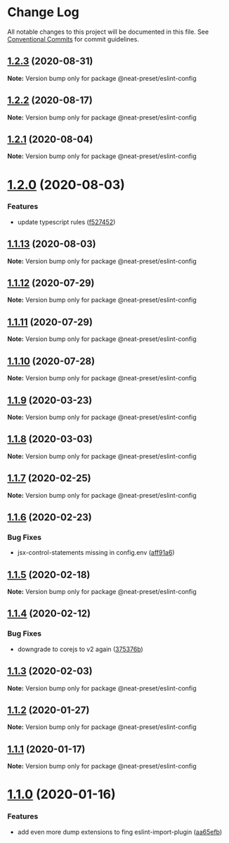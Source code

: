# Change Log

All notable changes to this project will be documented in this file.
See [Conventional Commits](https://conventionalcommits.org) for commit guidelines.

## [1.2.3](https://github.com/igl/neat-preset/compare/@neat-preset/eslint-config@1.2.2...@neat-preset/eslint-config@1.2.3) (2020-08-31)

**Note:** Version bump only for package @neat-preset/eslint-config





## [1.2.2](https://github.com/igl/neat-preset/compare/@neat-preset/eslint-config@1.2.1...@neat-preset/eslint-config@1.2.2) (2020-08-17)

**Note:** Version bump only for package @neat-preset/eslint-config





## [1.2.1](https://github.com/igl/neat-preset/compare/@neat-preset/eslint-config@1.2.0...@neat-preset/eslint-config@1.2.1) (2020-08-04)

**Note:** Version bump only for package @neat-preset/eslint-config





# [1.2.0](https://github.com/igl/neat-preset/compare/@neat-preset/eslint-config@1.1.13...@neat-preset/eslint-config@1.2.0) (2020-08-03)


### Features

* update typescript rules ([f527452](https://github.com/igl/neat-preset/commit/f527452cc9c536eb6c9bb4a0fcd76b5ba91f5e28))





## [1.1.13](https://github.com/igl/neat-preset/compare/@neat-preset/eslint-config@1.1.12...@neat-preset/eslint-config@1.1.13) (2020-08-03)

**Note:** Version bump only for package @neat-preset/eslint-config





## [1.1.12](https://github.com/igl/neat-preset/compare/@neat-preset/eslint-config@1.1.11...@neat-preset/eslint-config@1.1.12) (2020-07-29)

**Note:** Version bump only for package @neat-preset/eslint-config





## [1.1.11](https://github.com/igl/neat-preset/compare/@neat-preset/eslint-config@1.1.9...@neat-preset/eslint-config@1.1.11) (2020-07-29)

**Note:** Version bump only for package @neat-preset/eslint-config





## [1.1.10](https://github.com/igl/neat-preset/compare/@neat-preset/eslint-config@1.1.9...@neat-preset/eslint-config@1.1.10) (2020-07-28)

**Note:** Version bump only for package @neat-preset/eslint-config





## [1.1.9](https://github.com/igl/neat-preset/compare/@neat-preset/eslint-config@1.1.8...@neat-preset/eslint-config@1.1.9) (2020-03-23)

**Note:** Version bump only for package @neat-preset/eslint-config





## [1.1.8](https://github.com/igl/neat-preset/compare/@neat-preset/eslint-config@1.1.7...@neat-preset/eslint-config@1.1.8) (2020-03-03)

**Note:** Version bump only for package @neat-preset/eslint-config





## [1.1.7](https://github.com/igl/neat-preset/compare/@neat-preset/eslint-config@1.1.6...@neat-preset/eslint-config@1.1.7) (2020-02-25)

**Note:** Version bump only for package @neat-preset/eslint-config





## [1.1.6](https://github.com/igl/neat-preset/compare/@neat-preset/eslint-config@1.1.5...@neat-preset/eslint-config@1.1.6) (2020-02-23)


### Bug Fixes

* jsx-control-statements missing in config.env ([aff91a6](https://github.com/igl/neat-preset/commit/aff91a6ca3ad8accad576deff13ccf94e2e574c4))





## [1.1.5](https://github.com/igl/neat-preset/compare/@neat-preset/eslint-config@1.1.4...@neat-preset/eslint-config@1.1.5) (2020-02-18)

**Note:** Version bump only for package @neat-preset/eslint-config





## [1.1.4](https://github.com/igl/neat-preset/compare/@neat-preset/eslint-config@1.1.3...@neat-preset/eslint-config@1.1.4) (2020-02-12)


### Bug Fixes

* downgrade to corejs to v2 again ([375376b](https://github.com/igl/neat-preset/commit/375376b83a892f6536320e87a06ac2f81553a568))





## [1.1.3](https://github.com/igl/neat-preset/compare/@neat-preset/eslint-config@1.1.2...@neat-preset/eslint-config@1.1.3) (2020-02-03)

**Note:** Version bump only for package @neat-preset/eslint-config





## [1.1.2](https://github.com/igl/neat-preset/compare/@neat-preset/eslint-config@1.1.1...@neat-preset/eslint-config@1.1.2) (2020-01-27)

**Note:** Version bump only for package @neat-preset/eslint-config





## [1.1.1](https://github.com/igl/neat-preset/compare/@neat-preset/eslint-config@1.1.0...@neat-preset/eslint-config@1.1.1) (2020-01-17)

**Note:** Version bump only for package @neat-preset/eslint-config





# [1.1.0](https://github.com/igl/neat-preset/compare/@neat-preset/eslint-config@1.0.1...@neat-preset/eslint-config@1.1.0) (2020-01-16)


### Features

* add even more dump extensions to fing eslint-import-plugin ([aa65efb](https://github.com/igl/neat-preset/commit/aa65efb195018f86f43854b6b7d4737134fdb508))
